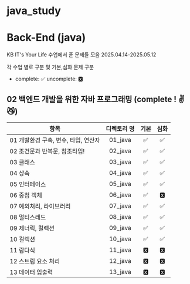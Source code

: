 # java_study

# Back-End (java)

KB IT's Your Life 수업에서 푼 문제들 모음
2025.04.14-2025.05.12

각 수업 별로 구분 및 기본,심화 문제 구분

- complete: ✅ uncomplete: 🆇

## 02 백엔드 개발을 위한 자바 프로그래밍 (complete ! ✌😼)

| 항목                                 | 디렉토리 명 | 기본 | 심화 |
| ------------------------------------ | :---------: | :--: | :--: |
| 01 개발환경 구축, 변수, 타입, 연산자 |   01_java   |  ✅  |  ✅   |
| 02 조건문과 반복문, 참조타입!        |   02_java   |  ✅   |  ✅   |
| 03 클래스                            |   03_java   |  ✅   |  ✅   |
| 04 상속                              |   04_java   |  ✅   |  ✅   |
| 05 인터페이스                        |   05_java   |  ✅   |  ✅   |
| 06 중첩 객체                         |   06_java   |  ✅   |  🆇   |
| 07 예외처리, 라이브러리              |   07_java   |  ✅   |  ✅   |
| 08 멀티스레드                        |   08_java   |  ✅   |  ✅   |
| 09 제너릭, 컬렉션                    |   09_java   |  ✅   |  ✅   |
| 10 컬렉션                            |   10_java   |  ✅   |  ✅   |
| 11 람다식                            |   11_java   |  🆇   |  🆇   |
| 12 스트림 요소 처리                  |   12_java   |  🆇   |  🆇   |
| 13 데이터 입출력                     |   13_java   |  🆇   |  🆇   |
